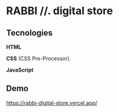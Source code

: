 # **RABBI //. digital store**

## **Tecnologies**
 **HTML**
 
 **CSS** (CSS Pre-Processor).
 
 **JavaScript**

## **Demo**

https://rabbi-digital-store.vercel.app/
